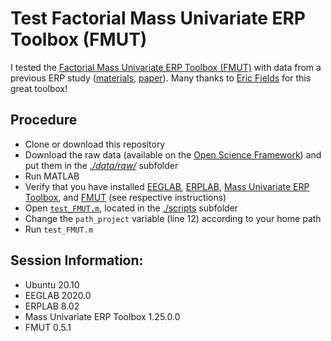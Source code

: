# Test Factorial Mass Univariate ERP Toolbox (FMUT)

I tested the [Factorial Mass Univariate ERP Toolbox (FMUT)](https://github.com/ericcfields/FMUT) with data from a previous ERP study ([materials](https://doi.org/10.17605/OSF.IO/C7G9Y), [paper](https://doi.org/10.1038/s41598-018-30701-5)). Many thanks to [Eric Fields](https://github.com/ericcfields) for this great toolbox!

## Procedure

- Clone or download this repository
- Download the raw data (available on the [Open Science Framework](https://osf.io/psv6m/)) and put them in the [*./data/raw/*](https://github.com/aschetti/test_FMUT/tree/main/data/raw) subfolder
- Run MATLAB
- Verify that you have installed [EEGLAB](https://github.com/sccn/eeglab), [ERPLAB](https://github.com/lucklab/erplab), [Mass Univariate ERP Toolbox](https://github.com/dmgroppe/Mass_Univariate_ERP_Toolbox), and [FMUT](https://github.com/ericcfields/FMUT) (see respective instructions)
- Open [`test_FMUT.m`](https://github.com/aschetti/test_FMUT/blob/main/scripts/test_FMUT.m), located in the [./scripts](https://github.com/aschetti/test_FMUT/tree/main/scripts) subfolder
- Change the `path_project` variable (line 12) according to your home path
- Run `test_FMUT.m`

## Session Information:

- Ubuntu 20.10
- EEGLAB 2020.0
- ERPLAB 8.02
- Mass Univa​riate ERP Toolbox 1.25.0.0
- FMUT 0.5.1
